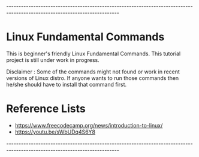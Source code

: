 **--------------------------------------------------------------------------------------------------------------------------**
# Linux Fundamental Commands

This is beginner's friendly Linux Fundamental Commands. This tutorial project is still under work in progress.

Disclaimer : Some of the commands might not found or work in recent versions of Linux distro. If anyone wants to run those
commands then he/she should have to install that command first.

# Reference Lists

- https://www.freecodecamp.org/news/introduction-to-linux/
- https://youtu.be/sWbUDq4S6Y8



**--------------------------------------------------------------------------------------------------------------------------**






    
